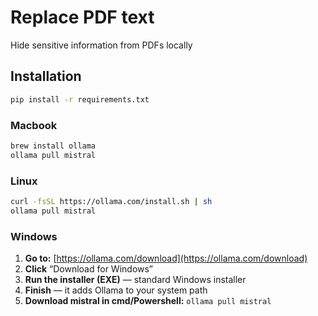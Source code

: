 # Replace PDF text

Hide sensitive information from PDFs locally

## Installation

```bash
pip install -r requirements.txt
```

### Macbook

```bash
brew install ollama
ollama pull mistral
```

### Linux

```bash
curl -fsSL https://ollama.com/install.sh | sh
ollama pull mistral
```

### Windows

1. **Go to:** [https://ollama.com/download](https://ollama.com/download)
1. **Click** “Download for Windows”
1. **Run the installer (EXE)** — standard Windows installer
1. **Finish** — it adds Ollama to your system path
1. **Download mistral in cmd/Powershell:** `ollama pull mistral`
